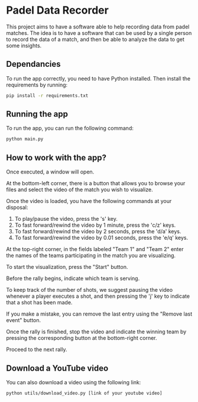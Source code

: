 # Padel Data Recorder

This project aims to have a software able to help recording data from padel matches. The idea is to have a software that can be used by a single person to record the data of a match, and then be able to analyze the data to get some insights.

## Dependancies
To run the app correctly, you need to have Python installed.
Then install the requirements by running:
```bash
pip install -r requirements.txt
```

## Running the app
To run the app, you can run the following command:
```bash
python main.py
```

## How to work with the app?
Once executed, a window will open.

At the bottom-left corner, there is a button that allows you to browse your files and select the video of the match you wish to visualize.

Once the video is loaded, you have the following commands at your disposal:

1) To play/pause the video, press the 's' key.
2) To fast forward/rewind the video by 1 minute, press the 'c/z' keys.
3) To fast forward/rewind the video by 2 seconds, press the 'd/a' keys.
4) To fast forward/rewind the video by 0.01 seconds, press the 'e/q' keys.

At the top-right corner, in the fields labeled "Team 1" and "Team 2" enter the names of the teams participating in the match you are visualizing.

To start the visualization, press the "Start" button.

Before the rally begins, indicate which team is serving.

To keep track of the number of shots, we suggest pausing the video whenever a player executes a shot, and then pressing the 'j' key to indicate that a shot has been made.

If you make a mistake, you can remove the last entry using the "Remove last event" button.

Once the rally is finished, stop the video and indicate the winning team by pressing the corresponding button at the bottom-right corner.

Proceed to the next rally.

## Download a YouTube video
You can also download a video using the following link:
```bash
python utils/download_video.py [link of your youtube video]
```